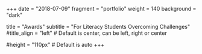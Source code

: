 +++
date = "2018-07-09"
fragment = "portfolio"
weight = 140
background = "dark"

title = "Awards"
subtitle = "For Literacy Students Overcoming Challenges"
#title_align = "left" # Default is center, can be left, right or center

#height = "110px" # Default is auto
+++
